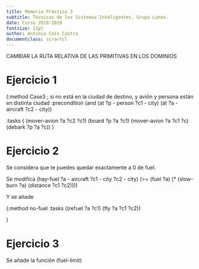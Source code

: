 ```yaml
---
title: Memoria Práctica 3
subtitle: Técnicas de los Sistemas Inteligentes. Grupo Lunes.
date: Curso 2018-2019
fontsize: 11pt
author: Antonio Coín Castro
documentclass: scrartcl
---
```


CAMBIAR LA RUTA RELATIVA DE LAS PRIMITIVAS EN LOS DOMINIOS

# Ejercicio 1

(:method Case3 ; si no está en la ciudad de destino, y avión y persona están en distinta ciudad
 :precondition (and (at ?p - person ?c1 - city)
                    (at ?a - aircraft ?c2 - city))

 :tasks (
        (mover-avion ?a ?c2 ?c1)
        (board ?p ?a ?c1)
        (mover-avion ?a ?c1 ?c)
        (debark ?p ?a ?c))
   )

# Ejercicio 2

Se considera que te puedes quedar exactamente a 0 de fuel.

Se modifica    (hay-fuel ?a - aircraft ?c1 - city ?c2 - city)
  (>= (fuel ?a) (* (slow-burn ?a) (distance ?c1 ?c2))))

Y se añade


   (:method no-fuel
     :tasks ((refuel ?a ?c1)
              (fly ?a ?c1 ?c2))

   )

# Ejercicio 3

Se añade la función (fuel-limit)
